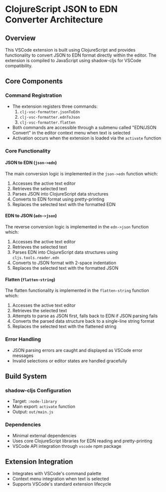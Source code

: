 # ClojureScript JSON to EDN Converter Architecture

## Overview
This VSCode extension is built using ClojureScript and provides functionality to convert JSON to EDN format directly within the editor. The extension is compiled to JavaScript using shadow-cljs for VSCode compatibility.

## Core Components

### Command Registration
- The extension registers three commands:
  1. `clj-vsc-formatter.jsonToEdn`
  2. `clj-vsc-formatter.ednToJson`
  3. `clj-vsc-formatter.flatten`
- Both commands are accessible through a submenu called "EDN/JSON Convert" in the editor context menu when text is selected
- Activation occurs when the extension is loaded via the `activate` function

### Core Functionality
#### JSON to EDN (`json->edn`)
The main conversion logic is implemented in the `json->edn` function which:
1. Accesses the active text editor
2. Retrieves the selected text
3. Parses JSON into ClojureScript data structures
4. Converts to EDN format using pretty-printing
5. Replaces the selected text with the formatted EDN

#### EDN to JSON (`edn->json`)
The reverse conversion logic is implemented in the `edn->json` function which:
1. Accesses the active text editor
2. Retrieves the selected text
3. Parses EDN into ClojureScript data structures using `cljs.tools.reader.edn`
4. Converts to JSON format with 2-space indentation
5. Replaces the selected text with the formatted JSON

#### Flatten (`flatten-string`)
The flatten functionality is implemented in the `flatten-string` function which:
1. Accesses the active text editor
2. Retrieves the selected text
3. Attempts to parse as JSON first, falls back to EDN if JSON parsing fails
4. Converts the parsed data structure back to a single-line string format
5. Replaces the selected text with the flattened string

### Error Handling
- JSON parsing errors are caught and displayed as VSCode error messages
- Invalid selections or editor states are handled gracefully

## Build System

### shadow-cljs Configuration
- Target: `:node-library`
- Main export: `activate` function
- Output: `out/main.js`

### Dependencies
- Minimal external dependencies
- Uses core ClojureScript libraries for EDN reading and pretty-printing
- VSCode API integration through `vscode` npm package

## Extension Integration
- Integrates with VSCode's command palette
- Context menu integration when text is selected
- Supports VSCode's standard extension lifecycle
